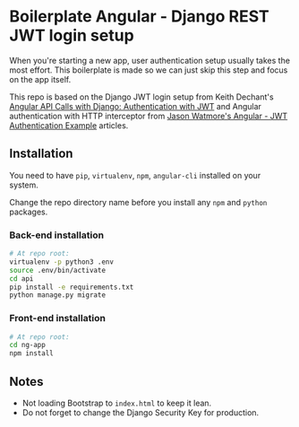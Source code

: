 # Boilerplate Angular - Django REST JWT login setup

When you're starting a new app, user authentication setup usually takes the most effort. This boilerplate is made so we can just skip this step and focus on the app itself.

This repo is based on the Django JWT login setup from Keith Dechant's [Angular API Calls with Django: Authentication with JWT](https://www.metaltoad.com/blog/angular-api-calls-django-authentication-jwt) and Angular authentication with HTTP interceptor from [Jason Watmore's Angular - JWT Authentication Example](https://jasonwatmore.com/post/2018/11/16/angular-7-jwt-authentication-example-tutorial#authentication-service-ts) articles. 


## Installation

You need to have `pip`, `virtualenv`, `npm`, `angular-cli` installed on your system. 

Change the repo directory name before you install any `npm` and `python` packages.
### Back-end installation

```sh
# At repo root:
virtualenv -p python3 .env
source .env/bin/activate
cd api
pip install -e requirements.txt
python manage.py migrate
```

### Front-end installation
```sh
# At repo root:
cd ng-app
npm install
```

## Notes
- Not loading Bootstrap to `index.html` to keep it lean.
- Do not forget to change the Django Security Key for production.

